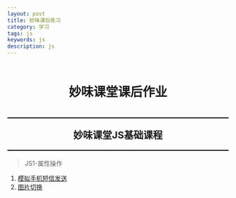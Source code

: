 ```yaml
---
layout: post
title: 妙味课后练习
category: 学习
tags: js
keywords: js
description: js
---
```

<style>
h1 {
    font-size: 28px;
    padding: 20px 0;
    text-align: center;
}
h2 {
    font-size: 22px;
    padding: 20px 0 20px 0;
    border-top: 2px solid #000;
    border-bottom: 2px solid #000;
    margin-top: 20px;
    text-align: center;
}
</style>
# 妙味课堂课后作业

## 妙味课堂JS基础课程

>JS1-属性操作
1. [模拟手机短信发送](http://blog.zlmark.com/demo/js_lianxi/1msg.html)
2. [图片切换](http://blog.zlmark.com/demo/js_lianxi/2imgtab.html)















